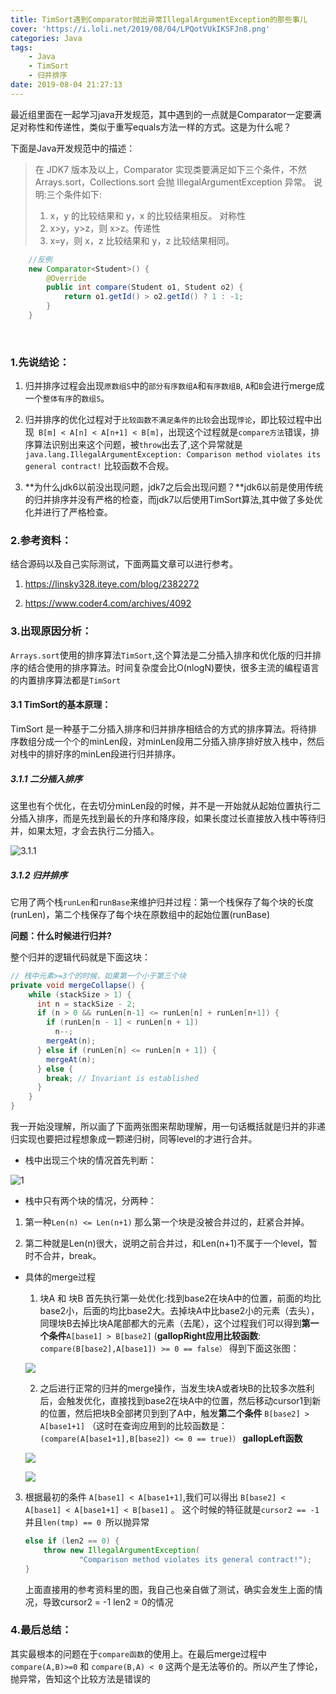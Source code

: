 ```yaml
---
title: TimSort遇到Comparator抛出异常IllegalArgumentException的那些事儿
cover: 'https://i.loli.net/2019/08/04/LPQotVUkIKSFJn8.png'
categories: Java
tags: 
    - Java
    - TimSort
    - 归并排序
date: 2019-08-04 21:27:13
---
```


最近组里面在一起学习java开发规范，其中遇到的一点就是Comparator一定要满足对称性和传递性，类似于重写equals方法一样的方式。这是为什么呢？

<!--more-->
下面是Java开发规范中的描述：

> 在 JDK7 版本及以上，Comparator 实现类要满足如下三个条件，不然 Arrays.sort，Collections.sort 会抛 IllegalArgumentException 异常。
> 说明:三个条件如下:
> 1) x，y 的比较结果和 y，x 的比较结果相反。 对称性
> 2) x>y，y>z，则 x>z。传递性
> 3) x=y，则 x，z 比较结果和 y，z 比较结果相同。

```Java
    //反例
    new Comparator<Student>() {
        @Override
        public int compare(Student o1, Student o2) {
            return o1.getId() > o2.getId() ? 1 : -1;
        }
    }
```
​
### 1.先说结论：

1. 归并排序过程会出现`原数组S`中的`部分有序数组A`和`有序数组B`, `A`和`B`会进行merge成一个`整体有序`的`数组S`。

2. 归并排序的优化过程对于`比较函数不满足条件的比较`会出现`悖论`，即比较过程中出现` B[m] < A[n] < A[n+1] < B[m]`，出现这个过程就是`compare方法`错误，排序算法识别出来这个问题，被`throw`出去了,这个异常就是 `java.lang.IllegalArgumentException: Comparison method violates its general contract!` 比较函数不合规。

3. **为什么jdk6以前没出现问题，jdk7之后会出现问题？**jdk6以前是使用传统的归并排序并没有严格的检查，而jdk7以后使用TimSort算法,其中做了多处优化并进行了严格检查。

### 2.参考资料：

结合源码以及自己实际测试，下面两篇文章可以进行参考。

1. https://linsky328.iteye.com/blog/2382272 

2. https://www.coder4.com/archives/4092

### 3.出现原因分析：

`Arrays.sort`使用的排序算法`TimSort`,这个算法是二分插入排序和优化版的归并排序的结合使用的排序算法。时间复杂度会比O(nlogN)要快，很多主流的编程语言的内置排序算法都是`TimSort`

#### 3.1 TimSort的基本原理：

TimSort 是一种基于二分插入排序和归并排序相结合的方式的排序算法。将待排序数组分成一个个的minLen段，对minLen段用二分插入排序排好放入栈中，然后对栈中的排好序的minLen段进行归并排序。

##### 3.1.1 二分插入排序

这里也有个优化，在去切分minLen段的时候，并不是一开始就从起始位置执行二分插入排序，而是先找到最长的升序和降序段，如果长度过长直接放入栈中等待归并，如果太短，才会去执行二分插入。

![3.1.1](https://i.loli.net/2019/08/04/JGoLinWKxzOREVP.png)

##### 3.1.2 归并排序

它用了两个栈`runLen`和`runBase`来维护归并过程：第一个栈保存了每个块的长度(runLen)，第二个栈保存了每个块在原数组中的起始位置(runBase)

**问题：什么时候进行归并?**

整个归并的逻辑代码就是下面这块：

```java
// 栈中元素>=3个的时候，如果第一个小于第三个块
private void mergeCollapse() {
    while (stackSize > 1) {
      int n = stackSize - 2;
      if (n > 0 && runLen[n-1] <= runLen[n] + runLen[n+1]) {
        if (runLen[n - 1] < runLen[n + 1])
          n--;
        mergeAt(n);
      } else if (runLen[n] <= runLen[n + 1]) {
        mergeAt(n);
      } else {
        break; // Invariant is established
      }
    }
}
```

我一开始没理解，所以画了下面两张图来帮助理解，用一句话概括就是归并的非递归实现也要把过程想象成一颗递归树，同等level的才进行合并。

- 栈中出现三个块的情况首先判断：

![1](https://i.loli.net/2019/08/04/WQrj67UtVmGbJiC.png)

- 栈中只有两个块的情况，分两种：

 1. 第一种`Len(n) <= Len(n+1)` 那么第一个块是没被合并过的，赶紧合并掉。

 2. 第二种就是Len(n)很大，说明之前合并过，和Len(n+1)不属于一个level，暂时不合并，break。

- 具体的merge过程

    1. 块A 和 块B 首先执行第一处优化:找到base2在块A中的位置，前面的均比base2小，后面的均比base2大。去掉块A中比base2小的元素（去头），同理块B去掉比块A尾部都大的元素（去尾），这个过程我们可以得到**第一个条件**`A[base1] > B[base2]`  (**gallopRight应用比较函数**: `compare(B[base2],A[base1]) >= 0 == false）` 得到下面这张图：

    ![](https://i.loli.net/2019/08/04/gRmCPZhYcQELioz.png)

    2. 之后进行正常的归并的merge操作，当发生块A或者块B的比较多次胜利后，会触发优化，直接找到base2在块A中的位置，然后移动cursor1到新的位置，然后把块B全部拷贝到到了A中，触发**第二个条件** `B[base2] > A[base1+1]` （这时在查询应用到的比较函数是：`(compare(A[base1+1],B[base2]) <= 0 == true)）` **gallopLeft函数**

    ![](https://i.loli.net/2019/08/04/yvs61OctYSmQLIh.png)
    
    ![](https://i.loli.net/2019/08/04/IijTdgC34eNKWho.png)
    

 3. 根据最初的条件 `A[base1] < A[base1+1]`,我们可以得出 `B[base2] < A[base1] < A[base1+1] < B[base1]` 。 这个时候的特征就是`cursor2 == -1 `并且`len(tmp) == 0 `所以抛异常

    ```java
    else if (len2 == 0) {
        throw new IllegalArgumentException(
                "Comparison method violates its general contract!");
    }
    ```

    上面直接用的参考资料里的图，我自己也亲自做了测试，确实会发生上面的情况，导致cursor2  = -1 len2 = 0的情况


### 4.最后总结：

其实最根本的问题在于`compare函数`的使用上。在最后merge过程中`compare(A,B)>=0` 和 `compare(B,A) < 0` 这两个是无法等价的。所以产生了悖论，抛异常，告知这个比较方法是错误的